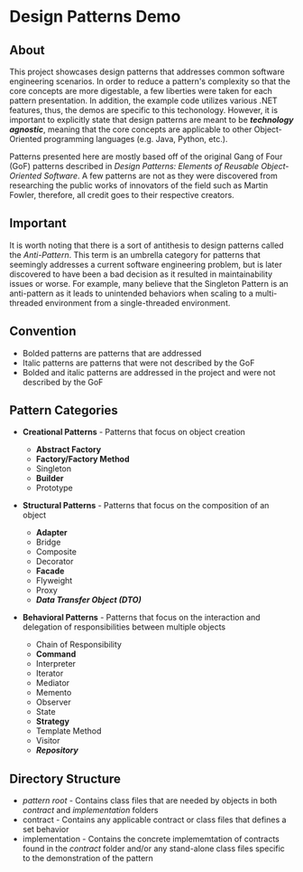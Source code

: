# Design Patterns Demo

## About

This project showcases design patterns that addresses common software engineering scenarios.  In order to reduce a pattern's complexity so that the core concepts are more digestable, a few liberties were taken for each pattern presentation.  In addition, the example code utilizes various .NET features, thus, the demos are specific to this techonology.  However, it is important to explicitly state that design patterns are meant to be **_technology agnostic_**, meaning that the core concepts are applicable to other Object-Oriented programming languages (e.g. Java, Python, etc.).

Patterns presented here are mostly based off of the original Gang of Four (GoF) patterns described in _Design Patterns: Elements of Reusable Object-Oriented Software_.  A few patterns are not as they were discovered from researching the public works of innovators of the field such as Martin Fowler, therefore, all credit goes to their respective creators.

## Important

It is worth noting that there is a sort of antithesis to design patterns called the _Anti-Pattern_.  This term is an umbrella category for patterns that seemingly addresses a current software engineering problem, but is later discovered to have been a bad decision as it resulted in maintainability issues or worse.  For example, many believe that the Singleton Pattern is an anti-pattern as it leads to unintended behaviors when scaling to a multi-threaded environment from a single-threaded environment.

## Convention

* Bolded patterns are patterns that are addressed
* Italic patterns are patterns that were not described by the GoF
* Bolded and italic patterns are addressed in the project and were not described by the GoF

## Pattern Categories

* **Creational Patterns** - Patterns that focus on object creation
  * **Abstract Factory**
  * **Factory/Factory Method**
  * Singleton
  * **Builder**
  * Prototype

* **Structural Patterns** - Patterns that focus on the composition of an object
  * **Adapter**
  * Bridge
  * Composite
  * Decorator
  * **Facade**
  * Flyweight
  * Proxy
  * **_Data Transfer Object (DTO)_**

* **Behavioral Patterns** - Patterns that focus on the interaction and delegation of responsibilities between multiple objects
  * Chain of Responsibility
  * **Command**
  * Interpreter
  * Iterator
  * Mediator
  * Memento
  * Observer
  * State
  * **Strategy**
  * Template Method
  * Visitor
  * **_Repository_**

## Directory Structure

* _pattern root_ - Contains class files that are needed by objects in both _contract_ and _implementation_ folders
* contract - Contains any applicable contract or class files that defines a set behavior
* implementation - Contains the concrete implememtation of contracts found in the _contract_ folder and/or any stand-alone class files specific to the demonstration of the pattern